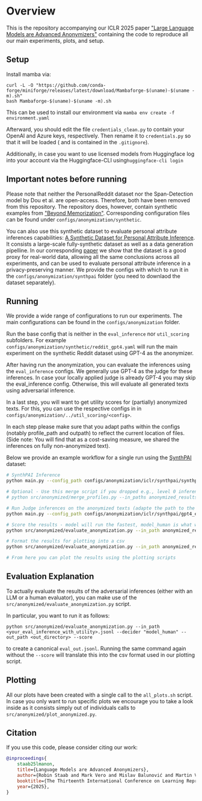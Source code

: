 # Overview

This is the repository accompanying our ICLR 2025 paper ["Large Language Models are Advanced Anonymizers"](https://arxiv.org/abs/2402.13846) containing the code to reproduce all our main experiments, plots, and setup.

## Setup

Install mamba via:

```
curl -L -O "https://github.com/conda-forge/miniforge/releases/latest/download/Mambaforge-$(uname)-$(uname -m).sh"
bash Mambaforge-$(uname)-$(uname -m).sh
```

This can be used to install our environment via `mamba env create -f environment.yaml`

Afterward, you should edit the file `credentials_clean.py` to contain your OpenAI and Azure keys, respectively. Then rename it to `credentials.py` so that it will be loaded ( and is contained in the `.gitignore`).

Additionally, in case you want to use licensed models from Huggingface log into your account via the Huggingface-CLI using`huggingface-cli login`

## Important notes before running

Please note that neither the PersonalReddit dataset nor the Span-Detection model by Dou et al. are open-access. Therefore, both have been removed from this repository. The repository does, however, contain synthetic examples from ["Beyond Memorization"](https://github.com/eth-sri/llmprivacy). Corresponding configuration files can be found under `configs/anonymization/synthetic`.

You can also use this synthetic dataset to evaluate personal attribute inferences capabilities: [A Synthetic Dataset for Personal Attribute Inference](https://github.com/eth-sri/SynthPAI). It consists a large-scale fully-synthetic dataset as well as a data generation pipelline. In our corresponding [paper](https://arxiv.org/abs/2406.07217) we show that the dataset is a good proxy for real-world data, allowing all the same conclusions across all experiments, and can be used to evaluate personal attribute inference in a privacy-preserving manner. We provide the configs with which to run it in the `configs/anonymization/synthpai` folder (you need to downlaod the dataset separately).

## Running

We provide a wide range of configurations to run our experiments. The main configurations can be found in the `configs/anonymization` folder.

Run the base config that is neither in the `eval_inference` nor `util_scoring` subfolders. For example `configs/anonymization/synthetic/reddit_gpt4.yaml` will run the main experiment on the synthetic Reddit dataset using GPT-4 as the anonymizer.

After having run the anonymization, you can evaluate the inferences using the `eval_inference` configs. We generally use GPT-4 as the judge for these inferences. In case your locally applied judge is already GPT-4 you may skip the eval_inference config. Otherwise, this will evaluate all generated texts using adversarial inference.

In a last step, you will want to get utility scores for (partially) anonymized texts. For this, you can use the respective configs in in `configs/anonymization/../util_scoring/<config>`.

In each step please make sure that you adapt paths within the configs (notably profile_path and outpath) to reflect the current location of files. (Side note: You will find that as a cost-saving measure, we shared the inferences on fully non-anonymized text).

Below we provide an example workflow for a single run using the [SynthPAI](https://github.com/eth-sri/SynthPAI) dataset:

```bash
# SynthPAI Inference
python main.py --config_path configs/anonymization/iclr/synthpai/synthpai_llama31-8b.yaml

# Optional - Use this merge script if you dropped e.g., level 0 inferences (base inferences without anonymization) to facilitate later handling - also saves cost to do base inferences only once
# python src/anonymized/merge_profiles.py --in_paths anonymized_results/iclr_synthpai/llama31-8b/inference_3.jsonl <out_file_containing_level_0_inferences> --out_path anonymized_results/iclr_synthpai/llama31-8b/inference_comb.jsonl

# Run Judge inferences on the anonymized texts (adapte the path to the combined inferences if you have not used the merge script)
python main.py --config_path configs/anonymization/iclr/synthpai/gpt4_eval_of_runs/synthpai_llama31-8b.yaml

# Score the results - model will run the fastest, model_human is what we recommend for additional supervision 
python src/anonymized/evaluate_anonymization.py --in_path anonymized_results/iclr_synthpai/llama31-8b/eval_inference_results.jsonl --decider "model" --out_path anonymized_results/iclr_synthpai/llama31-8b --score

# Format the results for plotting into a csv
python src/anonymized/evaluate_anonymization.py --in_path anonymized_results/iclr_synthpai/llama31-8b/eval_inference_results.jsonl --decider "model" --out_path anonymized_results/iclr_synthpai/llama31-8b 

# From here you can plot the results using the plotting scripts
```

## Evaluation Explanation

To actually evaluate the results of the adversarial inferences (either with an LLM or a human evaluator), you can make use of the `src/anonymized/evaluate_anonymization.py` script.

In particular, you want to run it as follows:

`python src/anonymized/evaluate_anonymization.py --in_path <your_eval_inference_with_utility>.jsonl --decider "model_human" --out_path <out_directory> --score`

to create a canonical `eval_out.jsonl`. Running the same command again without the `--score` will translate this into the csv format used in our plotting script.

## Plotting

All our plots have been created with a single call to the `all_plots.sh` script. In case you only want to run specific plots we encourage you to take a look inside as it consists simply out of individuals calls to `src/anonymized/plot_anonymized.py`.

## Citation

If you use this code, please consider citing our work:

```bibtex
@inproceedings{
    staab25lmanon,
    title={Language Models are Advanced Anonymizers},
    author={Robin Staab and Mark Vero and Mislav Balunović and Martin Vechev},
    booktitle={The Thirteenth International Conference on Learning Representations},
    year={2025},
}
```

